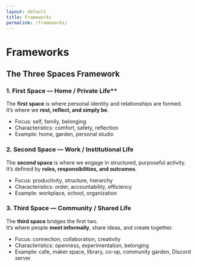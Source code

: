 ```yaml
---
layout: default
title: Frameworks
permalink: /frameworks/
---
```


# Frameworks

## The Three Spaces Framework

### 1. First Space — Home / Private Life**
The **first space** is where personal identity and relationships are formed.  
It’s where we **rest, reflect, and simply be**.  
- Focus: self, family, belonging  
- Characteristics: comfort, safety, reflection  
- Example: home, garden, personal studio

### 2. Second Space — Work / Institutional Life  
The **second space** is where we engage in structured, purposeful activity.  
It’s defined by **roles, responsibilities, and outcomes**.  
- Focus: productivity, structure, hierarchy  
- Characteristics: order, accountability, efficiency  
- Example: workplace, school, organization

### 3. Third Space — Community / Shared Life  
The **third space** bridges the first two.  
It’s where people **meet informally**, share ideas, and create together.  
- Focus: connection, collaboration, creativity  
- Characteristics: openness, experimentation, belonging  
- Example: cafe, maker space, library, co-op, community garden, Discord server


